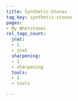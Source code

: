 ```yaml
---
title: Synthetic-Stones
tag_key: synthetic-stones
pages:
- My Whetstones
rel_tags_count:
  jnat:
  - 1
  - jnat
  sharpening:
  - 1
  - sharpening
  tools:
  - 1
  - tools

---
```

